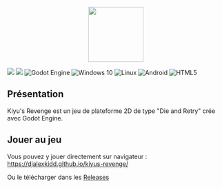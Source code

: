 <p align="center">
  <img width="128" height="128" src="https://cdn.discordapp.com/attachments/816816915665256478/859847309005029417/icon.png">
</p>

![](https://cdn.discordapp.com/attachments/816816915665256478/859847017042804766/banner.png)
![](https://img.shields.io/github/license/djalexkidd/kiyus-revenge) <img alt="Godot Engine" src="https://img.shields.io/badge/GODOT-%232050FF.svg?style=flat&logo=godot-engine"/> <img alt="Windows 10" src="https://img.shields.io/badge/Windows-0078D6?style=flat&logo=windows&logoColor=white" /> <img alt="Linux" src="https://img.shields.io/badge/Linux-FCC624?style=flat&logo=linux&logoColor=black"> <img alt="Android" src="https://img.shields.io/badge/Android-3DDC84?style=flat&logo=android&logoColor=white" /> <img alt="HTML5" src="https://img.shields.io/badge/html5-%23E34F26.svg?style=flat&logo=html5&logoColor=white"/>

## Présentation
Kiyu's Revenge est un jeu de plateforme 2D de type "Die and Retry" crée avec Godot Engine.

## Jouer au jeu
Vous pouvez y jouer directement sur navigateur : https://djalexkidd.github.io/kiyus-revenge/

Ou le télécharger dans les [Releases](https://github.com/djalexkidd/kiyus-revenge/releases)
